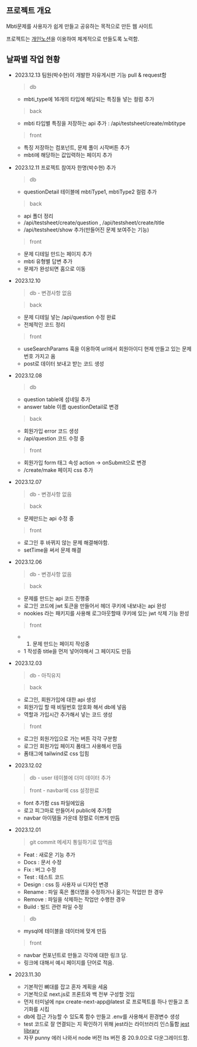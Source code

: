## 프로젝트 개요

Mbti문제를 사용자가 쉽게 만들고 공유하는 목적으로 만든 웹 사이트

프로젝트는 [개인노션](https://jwjb1020.notion.site/Mbti-e66a3a109fd049619685b3c9e4ee2fd8?pvs=4)을 이용하여 체계적으로 만들도록 노력함.

## 날짜별 작업 현황
- 2023.12.13
  팀원(박수현)이 개발한 자유게시판 기능 pull & request함

  > db
   - mbti_type에 16개의 타입에 해당되는 특징들 넣는 컬럼 추가

  > back
   - mbti 타입별 특징을 저장하는 api 추가 : /api/testsheet/create/mbtitype
  
  > front
   - 특징 저장하는 컴포넌트, 문제 풀이 시작버튼 추가
   - mbti에 해당하는 값입력하는 페이지 추가
  

- 2023.12.11 
  프로젝트 참여자 한명(박수현) 추가

  > db 
   - questionDetail 테이블에 mbtiType1, mbtiType2 컬럼 추가
  
  > back
   - api 폴더 정리
   - /api/testsheet/create/question , /api/testsheet/create/title
   - /api/testsheet/show 추가(만들어진 문제 보여주는 기능)

  > front
   - 문제 디테일 만드는 페이지 추가
   - mbti 유형별 답변 추가
   - 문제가 완성되면 홈으로 이동

- 2023.12.10
  > db - 변경사항 없음

  > back
   - 문제 디테일 넣는 /api/question 수정 완료
   - 전체적인 코드 정리
  
  > front
   - useSearchParams 훅을 이용하여 url에서 회원아이디 현제 만들고 있는 문제 번호 가지고 옴
   - post로 데이터 보내고 받는 코드 생성

- 2023.12.08
  > db
   - question table에 섬네일 추가
   - answer table 이름 questionDetail로 변경

  > back 
   - 회원가입 error 코드 생성
   - /api/question 코드 수정 중
  
  > front
   - 회원가입 form 태그 속성 action -> onSubmit으로 변경
   - /create/make 페이지  css 추가

- 2023.12.07
  > db - 변경사항 없음

  > back
   - 문제만드는 api 수정 중

  > front
   - 로그인 후 바뀌지 않는 문제 해결해야함. 
    - setTime을 써서 문제 해결


- 2023.12.06
  > db - 변경사항 없음

  > back 
   - 문제를 만드는 api 코드 진행중
   - 로그인 코드에 jwt 토큰을 만들어서 헤더 쿠키에 내보내는 api 완성
   - nookies 라는 패키지를 사용해 로그아웃할때 쿠키에 있는 jwt 삭제 기능 완성

  > front
   - 1. 문제 만드는 페이지 작성중
   - 1 작성중 title을 먼저 넣어야해서 그 페이지도 만듬


- 2023.12.03
  > db - 아직유지

  > back 
   - 로그인, 회원가입에 대한 api 생성
   - 회원가입 할 때 비밀번호 암호화 해서 db에 넣음
   - 역할과 가입시간 추가해서 넣는 코드 생성

  > front
   - 로그인 회원가입으로 가는 버튼 각각 구분함
   - 로그인 회원가입 페이지 폼태그 사용해서 만듬
   - 폼태그에 tailwind로 css 입힘 

- 2023.12.02
  > db - user 테이블에 더미 데이터 추가

  > front - navbar에 css 설정완료
   - font 추가함 css 파일에있음
   - 로고 피그마로 만들어서 public에 추가함
   - navbar 아이템들 가운데 정렬로 이쁘게 만듬
  
- 2023.12.01
  > git commit 메세지 통일하기로 맘먹음 <br>
  - Feat : 새로운 기능 추가
  - Docs : 문서 수정
  - Fix : 버그 수정
  - Test : 테스트 코드
  - Design : css 등 사용자 ui 디자인 변경
  - Rename : 파일 혹은 폴더명을 수정하거나 옮기는 작업만 한 경우
  - Remove : 파일을 삭제하는 작업만 수행한 경우
  - Build : 빌드 관련 파일 수정
  > db 
  - mysql에 테이블을 데이터에 맞게 만듬

  > front 
  - navbar 컨포넌트로 만들고 각각에 대한 링크 담.
  - 링크에 대해서 예시 페이지를 단어로 적음.




- 2023.11.30
  - 기본적인 뼈대를 잡고 혼자 계획을 세움<br>
  - 기본적으로 next.js로 프론트와 백 전부 구성할 것임<br>
  - 먼저 터미널에 npx create-next-app@latest 로 프로젝트를 하나 만들고 초기화를 시킴<br>
  - db에 접근 가능할 수 있도록 함수 만들고 .env를 사용해서 환경변수 생성<br>
  - test 코드로 잘 연결되는 지 확인하기 위해 jest라는 라이브러리 인스톨함 [jest library](https://nextjs.org/docs/pages/building-your-application/optimizing/testing#jest-and-react-testing-library)<br>
  - 자꾸 punny 에러 나와서 node 버전 lts 버전 중 20.9.0으로 다운그레이드함.


